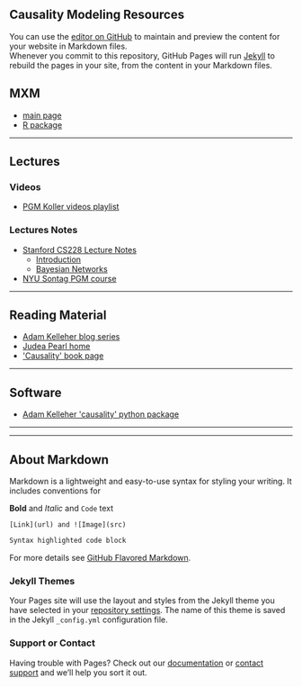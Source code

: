 ## Causality Modeling Resources

You can use the [editor on GitHub](https://github.com/pedrosan/CausalModeling/edit/master/README.md) to maintain and preview the content for your website in Markdown files. <br/>
Whenever you commit to this repository, GitHub Pages will run [Jekyll](https://jekyllrb.com/) to rebuild the pages in your site, from the content in your Markdown files.

## MXM

- [main page](http://mensxmachina.org/en/)
- [R package](https://cran.r-project.org/web/packages/MXM/index.html)

<hr/>

## Lectures

### Videos

- [PGM Koller videos playlist](https://www.youtube.com/playlist?list=PL50E6E80E8525B59C)

### Lectures Notes

- [Stanford CS228 Lecture Notes](https://ermongroup.github.io/cs228-notes/)
  - [Introduction](https://ermongroup.github.io/cs228-notes/preliminaries/introduction/)
  - [Bayesian Networks](https://ermongroup.github.io/cs228-notes/representation/directed/)
- [NYU Sontag PGM course](http://cs.nyu.edu/~dsontag/courses/pgm13/)


<hr/>

## Reading Material

- [Adam Kelleher blog series](https://medium.com/@akelleh/causal-data-science-721ed63a4027)
- [Judea Pearl home](http://bayes.cs.ucla.edu/home.htm)
- ['Causality' book page](http://bayes.cs.ucla.edu/BOOK-2K/)


<hr/>

## Software

- [Adam Kelleher 'causality' python package](https://github.com/akelleh/causality)


<hr/>
<hr/>

## About Markdown

Markdown is a lightweight and easy-to-use syntax for styling your writing. It includes conventions for

**Bold** and _Italic_ and `Code` text

```
[Link](url) and ![Image](src)
```

```markdown
Syntax highlighted code block
```

For more details see [GitHub Flavored Markdown](https://guides.github.com/features/mastering-markdown/).

### Jekyll Themes

Your Pages site will use the layout and styles from the Jekyll theme you have selected in your [repository settings](https://github.com/pedrosan/CausalModeling/settings). The name of this theme is saved in the Jekyll `_config.yml` configuration file.

### Support or Contact

Having trouble with Pages? Check out our [documentation](https://help.github.com/categories/github-pages-basics/) or [contact support](https://github.com/contact) and we’ll help you sort it out.
